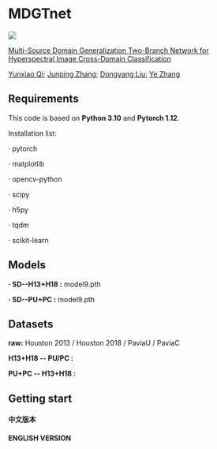# MDGTnet

<img src="C:\Users\cherry\Desktop\FIG 1.png" >

[Multi-Source Domain Generalization Two-Branch Network for Hyperspectral Image Cross-Domain Classification](https://ieeexplore.ieee.org/document/10410893)

[Yunxiao Qi](https://ieeexplore.ieee.org/author/37090046528); [Junping Zhang](https://ieeexplore.ieee.org/author/37293675400); [Dongyang Liu](https://ieeexplore.ieee.org/author/37089208447); [Ye Zhang](https://ieeexplore.ieee.org/author/37279965600)

## Requirements

This code is based on **Python 3.10** and **Pytorch 1.12**.

Installation list:

· pytorch 

· matplotlib

· opencv-python

· scipy

· h5py

· tqdm

· scikit-learn

## Models

**· SD--H13+H18 :** model9.pth

**· SD--PU+PC :** model9.pth

## Datasets

**raw:** Houston 2013 / Houston 2018 / PaviaU / PaviaC

**H13+H18 -- PU/PC :**

**PU+PC -- H13+H18 :**

## Getting start

#### 中文版本

#### ENGLISH VERSION













